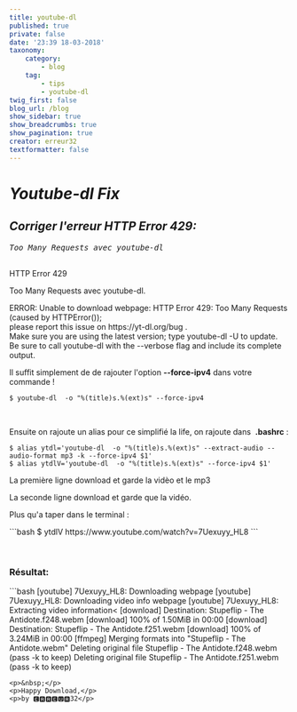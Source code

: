 ```yaml
---
title: youtube-dl
published: true
private: false
date: '23:39 18-03-2018'
taxonomy:
    category:
        - blog
    tag:
        - tips
        - youtube-dl
twig_first: false
blog_url: /blog
show_sidebar: true
show_breadcrumbs: true
show_pagination: true
creator: erreur32
textformatter: false
---
```


<h1 id="mcetoc_1c8tka4fc0"><em>Youtube-dl Fix</em></h1>
<h2 id="mcetoc_1c8tld7161"><em>Corriger l'erreur HTTP Error 429: </em></h2>
<pre id="mcetoc_1c8tlbg0e0"><em>Too Many Requests avec youtube-dl<br /><br /></em></pre>
<div class="notices yellow">
<p>HTTP Error 429</p>
<p>Too Many Requests avec youtube-dl.</p>
</div>
<div class="notices red">
<p>ERROR: Unable to download webpage: HTTP Error 429: Too Many Requests (caused by HTTPError());<br />please report this issue on https://yt-dl.org/bug .<br />Make sure you are using the latest version; type youtube-dl -U to update.<br />Be sure to call youtube-dl with the --verbose flag and include its complete output.</p>
</div>
<p id="mcetoc_1c8tle8p82">Il suffit simplement de de rajouter l'option <strong>--force-ipv4</strong> dans votre commande !</p>
<pre><code>$ youtube-dl  -o "%(title)s.%(ext)s" --force-ipv4 </code></pre>
<p>&nbsp;</p>
<p>Ensuite on rajoute un alias pour ce simplifi&eacute; la life, on rajoute dans&nbsp; <strong> .bashrc</strong> :</p>
<pre><code>$ alias ytdl='youtube-dl  -o "%(title)s.%(ext)s" --extract-audio --audio-format mp3 -k --force-ipv4 $1'
$ alias ytdlV='youtube-dl  -o "%(title)s.%(ext)s" --force-ipv4 $1'</code></pre>

<div class="notices blue">
<p>La premi&egrave;re ligne download et garde la vid&egrave;o et le mp3</p>
<p>La seconde ligne download et garde que la vid&eacute;o.</p>
</div>
<p>Plus qu'a taper dans le terminal&nbsp;:</p>
```bash
$ ytdlV https://www.youtube.com/watch?v=7Uexuyy_HL8
```

<p>&nbsp;</p>
<h3 id="mcetoc_1c8tkb2n01"> R&eacute;sultat:</h3>
```bash
[youtube] 7Uexuyy_HL8: Downloading webpage
[youtube] 7Uexuyy_HL8: Downloading video info webpage
[youtube] 7Uexuyy_HL8: Extracting video information<
[download] Destination: Stupeflip - The Antidote.f248.webm
[download] 100% of 1.50MiB in 00:00
[download] Destination: Stupeflip - The Antidote.f251.webm
[download] 100% of 3.24MiB in 00:00
[ffmpeg] Merging formats into "Stupeflip - The Antidote.webm"
Deleting original file Stupeflip - The Antidote.f248.webm (pass -k to keep)
Deleting original file Stupeflip - The Antidote.f251.webm (pass -k to keep)

```
<p>&nbsp;</p>
<p>Happy Download,</p>
<p>by 🅴🆁🆁🅴🆄🆁32</p>
